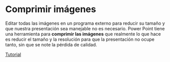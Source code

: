 # Comprimir imágenes

Editar todas las imágenes en un programa externo para reducir su tamaño y que nuestra presentación sea manejable no es necesario. Power Point tiene una herramienta para **comprimir las imágenes** que realmente lo que hace es reducir el tamaño y la resolución para que la presentación no ocupe tanto, sin que se note la pérdida de calidad.

[Tutorial](http://aularagon.catedu.es/materialesaularagon2013/presentaciones/PowerPoint2007/14_comprimir_imgenes.html)

